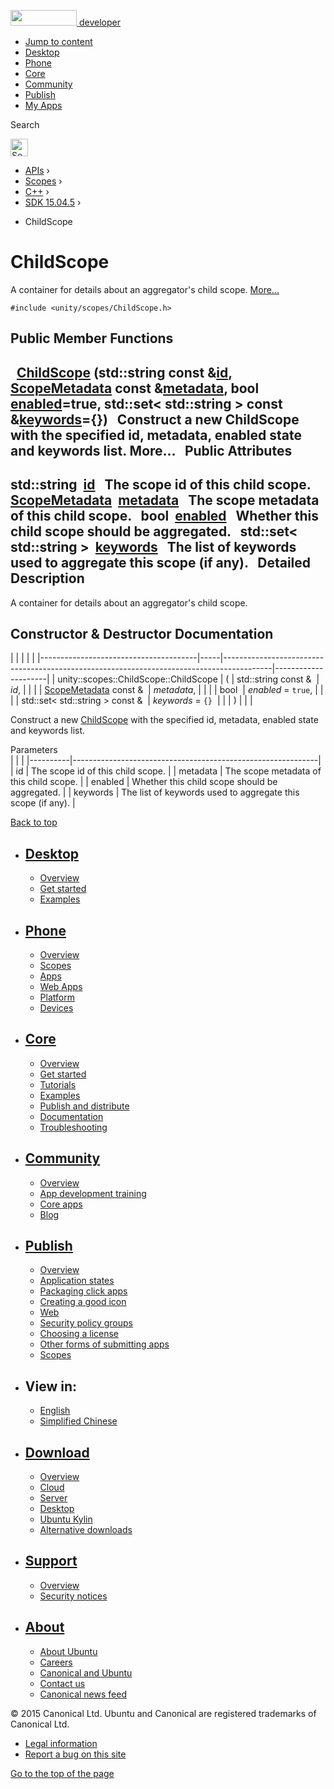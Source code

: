 <a href="https://developer.ubuntu.com/" class="logo-ubuntu"><img src="https://developer.ubuntu.com/assets/sites/ubuntu/latest/u/img/logos/logo-ubuntu-orange.svg" width="106" height="25" /> <span>developer</span></a>

-   [Jump to content](index.html#main-content)
-   [Desktop](https://developer.ubuntu.com/en/desktop/)
-   [Phone](https://developer.ubuntu.com/en/phone/)
-   [Core](https://developer.ubuntu.com/core)
-   [Community](https://developer.ubuntu.com/en/community/)
-   [Publish](https://developer.ubuntu.com/en/publish/)
-   [My Apps](https://myapps.developer.ubuntu.com/)

Search

<img src="https://developer.ubuntu.com/assets/sites/ubuntu/latest/u/img/search-white.svg" alt="Search" height="28" />

-   [APIs](../../../../index.html) ›
-   [Scopes](../../../index.html) ›
-   [C++](../../index.html) ›
-   [SDK 15.04.5](../index.html) ›

<!-- -->

-   ChildScope

ChildScope
==========

A container for details about an aggregator's child scope. [More...](index.html#details)

`#include <unity/scopes/ChildScope.h>`

<span id="pub-methods"></span> Public Member Functions
------------------------------------------------------

 
<a href="index.html#a53d12d33536c16052f7a086e7d71e0de" class="el">ChildScope</a> (std::string const &<a href="index.html#a38d1886c0459736186d6b9be548c75f5" class="el">id</a>, <a href="../unity.scopes.ScopeMetadata/index.html" class="el">ScopeMetadata</a> const &<a href="index.html#aade25bfd5f842dacbfc068d2ede3818e" class="el">metadata</a>, bool <a href="index.html#aec9331d1f603d0a8eb77fafa59e1e829" class="el">enabled</a>=true, std::set&lt; std::string &gt; const &<a href="index.html#a728e308053d201dfb321f2ba49e4cdc8" class="el">keywords</a>={})
 
Construct a new ChildScope with the specified id, metadata, enabled state and keywords list. More...
 
<span id="pub-attribs"></span> Public Attributes
------------------------------------------------

<span id="a38d1886c0459736186d6b9be548c75f5" class="anchor"></span> std::string 
<a href="index.html#a38d1886c0459736186d6b9be548c75f5" class="el">id</a>
 
The scope id of this child scope.
 
<span id="aade25bfd5f842dacbfc068d2ede3818e" class="anchor"></span> <a href="../unity.scopes.ScopeMetadata/index.html" class="el">ScopeMetadata</a> 
<a href="index.html#aade25bfd5f842dacbfc068d2ede3818e" class="el">metadata</a>
 
The scope metadata of this child scope.
 
<span id="aec9331d1f603d0a8eb77fafa59e1e829" class="anchor"></span> bool 
<a href="index.html#aec9331d1f603d0a8eb77fafa59e1e829" class="el">enabled</a>
 
Whether this child scope should be aggregated.
 
<span id="a728e308053d201dfb321f2ba49e4cdc8" class="anchor"></span> std::set&lt; std::string &gt; 
<a href="index.html#a728e308053d201dfb321f2ba49e4cdc8" class="el">keywords</a>
 
The list of keywords used to aggregate this scope (if any).
 
<span id="details"></span>
Detailed Description
--------------------

A container for details about an aggregator's child scope.

Constructor & Destructor Documentation
--------------------------------------

<span id="a53d12d33536c16052f7a086e7d71e0de" class="anchor"></span>
|                                       |     |                                                                                          |                     |
|---------------------------------------|-----|------------------------------------------------------------------------------------------|---------------------|
| unity::scopes::ChildScope::ChildScope | (   | std::string const &                                                                      | *id*,               |
|                                       |     | <a href="../unity.scopes.ScopeMetadata/index.html" class="el">ScopeMetadata</a> const &  | *metadata*,         |
|                                       |     | bool                                                                                     | *enabled* = `true`, |
|                                       |     | std::set&lt; std::string &gt; const &                                                    | *keywords* = `{}`   |
|                                       | )   |                                                                                          |                     |

Construct a new <a href="index.html" class="el" title="A container for details about an aggregator&#39;s child scope. ">ChildScope</a> with the specified id, metadata, enabled state and keywords list.

Parameters  
|          |                                                             |
|----------|-------------------------------------------------------------|
| id       | The scope id of this child scope.                           |
| metadata | The scope metadata of this child scope.                     |
| enabled  | Whether this child scope should be aggregated.              |
| keywords | The list of keywords used to aggregate this scope (if any). |

[Back to top](index.html#)

-   [Desktop](https://developer.ubuntu.com/en/desktop/)
    ---------------------------------------------------

    -   [Overview](https://developer.ubuntu.com/en/desktop/)
    -   [Get started](http://snapcraft.io/?utm_source=developer.ubuntu.com&utm_medium=devportal&utm_term=snaps%20snapcraft%20desktop&utm_content=menu&utm_campaign=duc_snappers)
    -   [Examples](https://github.com/ubuntu/snappy-playpen)

-   [Phone](https://developer.ubuntu.com/en/phone/)
    -----------------------------------------------

    -   [Overview](https://developer.ubuntu.com/en/phone/)
    -   [Scopes](https://developer.ubuntu.com/en/phone/scopes/)
    -   [Apps](https://developer.ubuntu.com/en/phone/apps/)
    -   [Web Apps](https://developer.ubuntu.com/en/phone/web/)
    -   [Platform](https://developer.ubuntu.com/en/phone/platform/)
    -   [Devices](https://developer.ubuntu.com/en/phone/devices/)

-   [Core](https://developer.ubuntu.com/core)
    -----------------------------------------

    -   [Overview](https://developer.ubuntu.com/core)
    -   [Get started](https://developer.ubuntu.com/core/get-started)
    -   [Tutorials](https://developer.ubuntu.com/core/tutorials)
    -   [Examples](https://developer.ubuntu.com/core/examples)
    -   [Publish and distribute](https://developer.ubuntu.com/core/publish-and-distribute)
    -   [Documentation](https://developer.ubuntu.com/core/documentation)
    -   [Troubleshooting](https://developer.ubuntu.com/core/troubleshooting)

-   [Community](https://developer.ubuntu.com/en/community/)
    -------------------------------------------------------

    -   [Overview](https://developer.ubuntu.com/en/community/)
    -   [App development training](https://developer.ubuntu.com/en/community/training/)
    -   [Core apps](https://developer.ubuntu.com/en/community/core-apps/)
    -   [Blog](https://developer.ubuntu.com/en/community/blog/)

-   [Publish](https://developer.ubuntu.com/en/publish/)
    ---------------------------------------------------

    -   [Overview](https://developer.ubuntu.com/en/publish/)
    -   [Application states](https://developer.ubuntu.com/en/publish/application-states/)
    -   [Packaging click apps](https://developer.ubuntu.com/en/publish/packaging-click-apps/)
    -   [Creating a good icon](https://developer.ubuntu.com/en/publish/creating-a-good-icon/)
    -   [Web](https://developer.ubuntu.com/en/publish/web/)
    -   [Security policy groups](https://developer.ubuntu.com/en/publish/security-policy-groups/)
    -   [Choosing a license](https://developer.ubuntu.com/en/publish/choosing-a-license/)
    -   [Other forms of submitting apps](https://developer.ubuntu.com/en/publish/other-forms-of-submitting-apps/)
    -   [Scopes](https://developer.ubuntu.com/en/publish/scopes/)

-   View in:
    --------

    -   [English](index.html "Change to language: English")
    -   [Simplified Chinese](index.html "Change to language: Simplified Chinese")

-   [Download](http://ubuntu.com/download/)
    ---------------------------------------

    -   [Overview](http://ubuntu.com/download)
    -   [Cloud](http://ubuntu.com/download/cloud)
    -   [Server](http://ubuntu.com/download/server)
    -   [Desktop](http://ubuntu.com/download/desktop)
    -   [Ubuntu Kylin](http://ubuntu.com/download/ubuntu-kylin)
    -   [Alternative downloads](http://ubuntu.com/download/alternative-downloads)

-   [Support](http://ubuntu.com/support/)
    -------------------------------------

    -   [Overview](http://ubuntu.com/support)
    -   [Security notices](http://www.ubuntu.com/usn/)

-   [About](http://ubuntu.com/about/)
    ---------------------------------

    -   [About Ubuntu](http://ubuntu.com/about/about-ubuntu)
    -   [Careers](http://www.canonical.com/careers)
    -   [Canonical and Ubuntu](http://ubuntu.com/about/canonical-and-ubuntu)
    -   [Contact us](http://ubuntu.com/about/contact-us)
    -   [Canonical news feed](http://insights.ubuntu.com/feed/)

© 2015 Canonical Ltd. Ubuntu and Canonical are registered trademarks of Canonical Ltd.

-   [Legal information](http://www.ubuntu.com/legal)
-   [Report a bug on this site](https://bugs.launchpad.net/developer-ubuntu-com/)

<span class="accessibility-aid">[Go to the top of the page](index.html#)</span>
